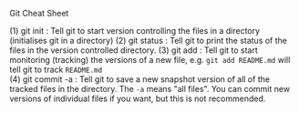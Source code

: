 Git Cheat Sheet

(1)  git init      : Tell git to start version controlling the files in a directory
                     (initialises git in a directory)
(2)  git status    : Tell git to print the status of the files in the version 
                     controlled directory.
(3)  git add       : Tell git to start monitoring (tracking) the versions of a new
                     file, e.g. `git add README.md` will tell git to track `README.md`   
(4)  git commit -a : Tell git to save a new snapshot version of all of the tracked
                     files in the directory. The `-a` means "all files". You can
                     commit new versions of individual files if you want, but this
                     is not recommended.